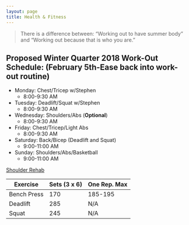 ```yaml
---
layout: page
title: Health & Fitness
---
```

> There is a difference between: “Working out to have summer body” and “Working out because that is who you are.”

## Proposed Winter Quarter 2018 Work-Out Schedule: (February 5th-Ease back into work-out routine)
* Monday: Chest/Tricep w/Stephen
  -  8:00-9:30 AM
* Tuesday: Deadlift/Squat w/Stephen
  - 8:00-9:30 AM 
* Wednesday: Shoulders/Abs (**Optional**) 
  - 8:00-9:30 AM 
* Friday: Chest/Tricep/Light Abs
  - 8:00-9:30 AM 
* Saturday: Back/Bicep (Deadlift and Squat)
  - 9:00-11:00 AM
* Sunday: Shoulders/Abs/Basketball
  - 9:00-11:00 AM

  
[Shoulder Rehab](https://www.verywell.com/isometric-shoulder-exercises-2696516)

| Exercise | Sets (3 x 6) | One Rep. Max |
|-------|--------|---------|
| Bench Press | 170 | 185-195 |
| Deadlift | 285 | N/A |
| Squat | 245 | N/A |

